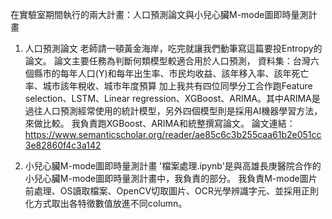 在實驗室期間執行的兩大計畫：人口預測論文與小兒心臟M-mode圖即時量測計畫

1. 人口預測論文
老師請一頓黃金海岸，吃完就讓我們動筆寫這篇要投Entropy的論文。
論文主要任務為判斷何類模型較適合用於人口預測，
資料集：台灣六個縣市的每年人口(Y)和每年出生率、市民均收益、該年移入率、該年死亡率、城市該年稅收、城市年度預算
加上我共有四位同學分工合作跑Feature selection、LSTM、Linear regression、XGBoost、ARIMA。其中ARIMA是過往人口預測經常使用的統計模型，另外四個模型則是採用AI機器學習方法，來做比較。
我負責跑XGBoost、ARIMA和統整撰寫論文。
論文連結：https://www.semanticscholar.org/reader/ae85c6c3b255caa61b2e051cc3e82860f4c3a142

2. 小兒心臟M-mode圖即時量測計畫
'檔案處理.ipynb'是與高雄長庚醫院合作的小兒心臟M-mode圖即時量測計畫中，我負責的部分。
我負責M-mode圖片前處理、OS讀取檔案、OpenCV切取圖片、OCR光學辨識字元、並採用正則化方式取出各特徵數值放進不同column。

